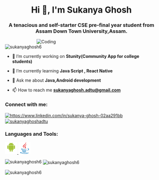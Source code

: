 <h1 align="center">Hi 👋, I'm Sukanya Ghosh</h1>
<h3 align="center">A tenacious and self-starter CSE pre-final year student from Assam Down Town University,Assam.</h3>
<img align="right" alt="Coding" width="400" src="https://camo.githubusercontent.com/374987f773148e46b1851b9e3bc4bf71b182562dd002620ef3e4263cb3997130/68747470733a2f2f6d69726f2e6d656469756d2e636f6d2f6d61782f3837352f312a7164415731546a434e353768316c6275757a766368672e676966">
<p align="left"> <img src="https://komarev.com/ghpvc/?username=sukanyaghosh6&label=Profile%20views&color=0e75b6&style=flat" alt="sukanyaghosh6" /> </p>

- 🔭 I’m currently working on **Stunity(Community App for college students)**

- 🌱 I’m currently learning **Java Script , React Native**

- 💬 Ask me about **Java,Android development**

- 📫 How to reach me **sukanyaghosh.adtu@gmail.com**

<h3 align="left">Connect with me:</h3>
<p align="left">
<a href="https://linkedin.com/in/https://www.linkedin.com/in/sukanya-ghosh-02aa291bb" target="blank"><img align="center" src="https://raw.githubusercontent.com/rahuldkjain/github-profile-readme-generator/master/src/images/icons/Social/linked-in-alt.svg" alt="https://www.linkedin.com/in/sukanya-ghosh-02aa291bb" height="30" width="40" /></a>
<a href="https://auth.geeksforgeeks.org/user/sukanyaghoshadtu" target="blank"><img align="center" src="https://raw.githubusercontent.com/rahuldkjain/github-profile-readme-generator/master/src/images/icons/Social/geeks-for-geeks.svg" alt="sukanyaghoshadtu" height="30" width="40" /></a>
</p>

<h3 align="left">Languages and Tools:</h3>
<p align="left"> <a href="https://developer.android.com" target="_blank" rel="noreferrer"> <img src="https://raw.githubusercontent.com/devicons/devicon/master/icons/android/android-original-wordmark.svg" alt="android" width="40" height="40"/> </a> <a href="https://www.java.com" target="_blank" rel="noreferrer"> <img src="https://raw.githubusercontent.com/devicons/devicon/master/icons/java/java-original.svg" alt="java" width="40" height="40"/> </a> </p>

<p><img align="left" src="https://github-readme-stats.vercel.app/api/top-langs?username=sukanyaghosh6&show_icons=true&locale=en&layout=compact" alt="sukanyaghosh6" /></p>

<p>&nbsp;<img align="center" src="https://github-readme-stats.vercel.app/api?username=sukanyaghosh6&show_icons=true&locale=en" alt="sukanyaghosh6" /></p>

<p><img align="center" src="https://github-readme-streak-stats.herokuapp.com/?user=sukanyaghosh6&" alt="sukanyaghosh6" /></p>

